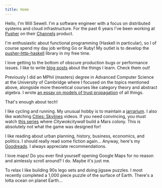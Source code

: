 ```yaml
---
title: Home
---
```



Hello, I'm Will Sewell. I'm a software engineer with a focus on
distributed systems and cloud infrastructure. For the past 6 years I've
been working at [Pusher](https://pusher.com/) on their
[Channels](https://pusher.com/channels) product.

I'm enthusiastic about functional programming (Haskell in particular),
so I of course spend my day job writing Go or Ruby! My outlet is to
develop the
[pusher-http-haskell](https://github.com/WillSewell/pusher-http-haskell)
library in my free time.

I love getting to the bottom of obscure production bugs or performance
issues. I like to write [blog posts](blog.html) about the things I
learn. Check them out!

Previously I did an MPhil (masters) degree in Advanced Computer Science
at the University of Cambridge where I focused on the topics mentioned
above, alongside more theoretical courses like category theory and
abstract algebra. I wrote [an essay on models of trust
propagation](https://www.dropbox.com/s/rxg2fiqzj6zlj01/essay.pdf) of all
things.

That's enough about tech!

I like cycling and running. My unusual hobby is to maintain a
[jarrarium](https://www.reddit.com/r/Jarrariums/). I also like watching
[Cities: Skylines](https://www.citiesskylines.com/) videos. If you need
convincing, you must watch [this
series](https://www.youtube.com/watch?v=mO7waxG-KMU&list=PLkBlOw_hzgdfL6Gqw0l9P1TYKn_WIgrd-)
where _Citywokcitywall_ build a Mars colony. This is absolutely not what
the game was designed for!

I like reading about urban planning, history, business, economics, and
politics. I should really read some fiction again... Anyway, here's my
[Goodreads](https://www.goodreads.com/user/show/18736447-william). I
always appreciate recommendations.

I love maps! Do you ever find yourself opening Google Maps for no reason
and aimlessly scroll around? I do. Maybe it's just me.

To relax I like building 90s lego sets and doing jigsaw puzzles. I most
recently completed a 1,000 piece puzzle of the surface of Earth. There's
a lotta ocean on planet Earth...
